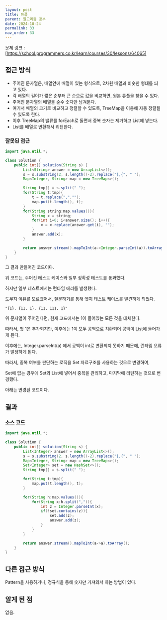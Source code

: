 ```yaml
---
layout: post
title: 튜플
parent: 알고리즘 공부
date: 2024-10-24
permalink: 33
nav_order: 33
---
```


문제 링크 : [https://school.programmers.co.kr/learn/courses/30/lessons/64065]

## 접근 방식

- 주어진 문자열은, 배열안에 배열이 있는 형식으로, 2차원 배열과 비슷한 형태를 띄고 있다.
- 각 배열의 길이가 짧은 순부터 큰 순으로 값을 비교하면, 원본 튜플을 찾을 수 있다.
- 주어진 문자열의 배열을 순수 숫자만 남겨둔다.
- 여기서 배열의 크기로 비교하고 정렬할 수 있도록, TreeMap을 이용해 자동 정렬될 수 있도록 한다.
- 이후 TreeMap의 밸류를 forEach로 돌면서 중복 숫자는 제거하고 List에 넣는다.
- List를 배열로 변환해서 리턴한다.

### 잘못된 접근

```java
import java.util.*;

class Solution {
    public int[] solution(String s) {
        List<String> answer = new ArrayList<>();
        s = s.substring(2, s.length()-2).replace("},{", " ");
        Map<Integer, String> map = new TreeMap<>();

        String tmp[] = s.split(" ");
        for(String t:tmp){
            t = t.replace(",","");
            map.put(t.length(), t);
        }
        for(String string:map.values()){
            String x = string;
            for(int i=0; i<answer.size(); i++){
                x = x.replace(answer.get(i), "");
            }
            answer.add(x);
        }

        return answer.stream().mapToInt(a->Integer.parseInt(a)).toArray();
    }
}
```

그 결과 만들어진 코드이다.

위 코드는, 주어진 테스트 케이스와 일부 정확성 테스트를 통과했다.

하지만 일부 테스트에서는 런타임 에러를 발생했다.

도무지 이유를 모르겠어서, 질문하기를 통해 엣지 테스트 케이스를 발견하게 되었다.

`"{1}, {11, 1}, {11, 111, 1}"`

위 문자열이 주어진다면, 현재 코드에서는 1이 들어있는 모든 것을 대체한다.

따라서, 첫 1은 추가되지만, 이후에는 1이 모두 공백으로 치환되어 공백이 List<String>에 들어가게 된다.

이후에는, Integer.parseInt(a) 에서 공백이 int로 변환되지 못하기 때문에, 런타임 오류가 발생하게 된다.

따라서, 중복 여부를 판단하는 로직을 Set 자료구조를 사용하는 것으로 변경하여,

Set에 없는 경우에 Set와 List에 넣어서 중복을 관리하고, 마지막에 리턴하는 것으로 변경했다.

아래는 변경된 코드이다.

## 결과

### 소스 코드

```java
import java.util.*;

class Solution {
    public int[] solution(String s) {
        List<Integer> answer = new ArrayList<>();
        s = s.substring(2, s.length()-2).replace("},{", " ");
        Map<Integer, String> map = new TreeMap<>();
        Set<Integer> set = new HashSet<>();
        String tmp[] = s.split(" ");

        for(String t:tmp){
            map.put(t.length(), t);
        }

        for(String h:map.values()){
            for(String x:h.split(",")){
                int z = Integer.parseInt(x);
                if(!set.contains(z)){
                    set.add(z);
                    answer.add(z);
                }
            }
        }

        return answer.stream().mapToInt(a->a).toArray();
    }
}
```

## 다른 접근 방식

Pattern을 사용하거나, 정규식을 통해 숫자만 가져와서 하는 방법이 있다.

## 알게 된 점

없음.

[https://school.programmers.co.kr/learn/courses/30/lessons/64065]: https://school.programmers.co.kr/learn/courses/30/lessons/64065
